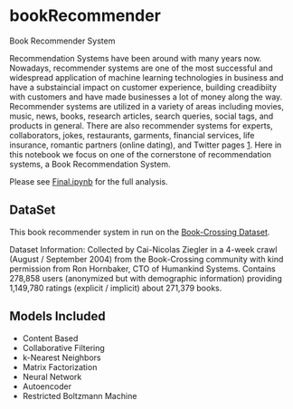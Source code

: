 # bookRecommender 
Book Recommender System

Recommendation Systems have been around with many years now. Nowadays, recommender systems are one of the most successful and widespread application of machine learning technologies in business and have a substaincial impact on customer experience, building creadibiity with customers and have made businesses a lot of money along the way. Recommender systems are utilized in a variety of areas including movies, music, news, books, research articles, search queries, social tags, and products in general. There are also recommender systems for experts, collaborators, jokes, restaurants, garments, financial services, life insurance, romantic partners (online dating), and Twitter pages [1](https://en.wikipedia.org/wiki/Recommender_system). Here in this notebook we focus on one of the cornerstone of recommendation systems, a Book Recommendation System.

Please see [Final.ipynb](https://github.com/mevanoff24/bookRecommender/blob/master/Final.ipynb) for the full analysis. 


## DataSet 


This book recommender system in run on the [Book-Crossing Dataset](http://www2.informatik.uni-freiburg.de/~cziegler/BX/).

Dataset Information: Collected by Cai-Nicolas Ziegler in a 4-week crawl (August / September 2004) from the Book-Crossing community with kind permission from Ron Hornbaker, CTO of Humankind Systems. Contains 278,858 users (anonymized but with demographic information) providing 1,149,780 ratings (explicit / implicit) about 271,379 books.


## Models Included 
- Content Based
- Collaborative Filtering
- k-Nearest Neighbors
- Matrix Factorization 
- Neural Network
- Autoencoder
- Restricted Boltzmann Machine
